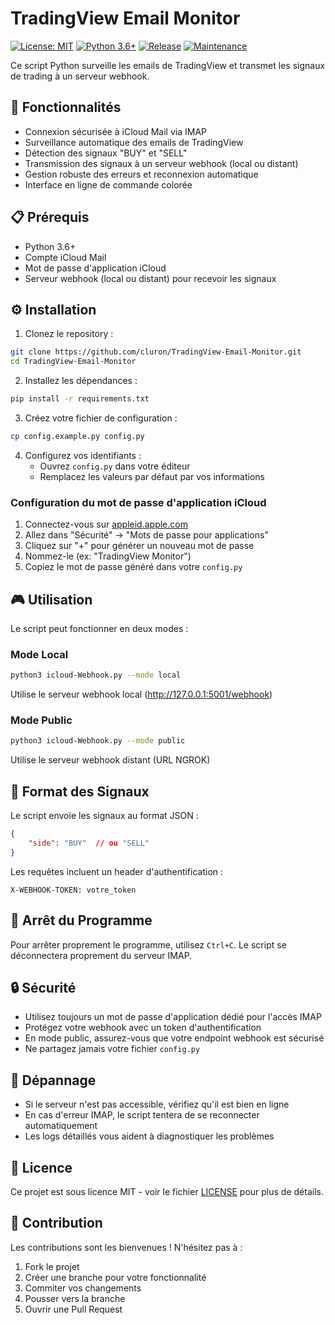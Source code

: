 # TradingView Email Monitor

[![License: MIT](https://img.shields.io/badge/License-MIT-yellow.svg)](https://opensource.org/licenses/MIT)
[![Python 3.6+](https://img.shields.io/badge/python-3.6+-blue.svg)](https://www.python.org/downloads/)
[![Release](https://img.shields.io/github/release/cluron/TradingView-Email-Monitor.svg)](https://github.com/cluron/TradingView-Email-Monitor/releases)
[![Maintenance](https://img.shields.io/badge/Maintained%3F-yes-green.svg)](https://github.com/cluron/TradingView-Email-Monitor/graphs/commit-activity)

Ce script Python surveille les emails de TradingView et transmet les signaux de trading à un serveur webhook.

## 🚀 Fonctionnalités

- Connexion sécurisée à iCloud Mail via IMAP
- Surveillance automatique des emails de TradingView
- Détection des signaux "BUY" et "SELL"
- Transmission des signaux à un serveur webhook (local ou distant)
- Gestion robuste des erreurs et reconnexion automatique
- Interface en ligne de commande colorée

## 📋 Prérequis

- Python 3.6+
- Compte iCloud Mail
- Mot de passe d'application iCloud
- Serveur webhook (local ou distant) pour recevoir les signaux

## ⚙️ Installation

1. Clonez le repository :
```bash
git clone https://github.com/cluron/TradingView-Email-Monitor.git
cd TradingView-Email-Monitor
```

2. Installez les dépendances :
```bash
pip install -r requirements.txt
```

3. Créez votre fichier de configuration :
```bash
cp config.example.py config.py
```

4. Configurez vos identifiants :
   - Ouvrez `config.py` dans votre éditeur
   - Remplacez les valeurs par défaut par vos informations

### Configuration du mot de passe d'application iCloud

1. Connectez-vous sur [appleid.apple.com](https://appleid.apple.com)
2. Allez dans "Sécurité" → "Mots de passe pour applications"
3. Cliquez sur "+" pour générer un nouveau mot de passe
4. Nommez-le (ex: "TradingView Monitor")
5. Copiez le mot de passe généré dans votre `config.py`

## 🎮 Utilisation

Le script peut fonctionner en deux modes :

### Mode Local
```bash
python3 icloud-Webhook.py --mode local
```
Utilise le serveur webhook local (http://127.0.0.1:5001/webhook)

### Mode Public
```bash
python3 icloud-Webhook.py --mode public
```
Utilise le serveur webhook distant (URL NGROK)

## 📝 Format des Signaux

Le script envoie les signaux au format JSON :
```json
{
    "side": "BUY"  // ou "SELL"
}
```

Les requêtes incluent un header d'authentification :
```
X-WEBHOOK-TOKEN: votre_token
```

## 🛑 Arrêt du Programme

Pour arrêter proprement le programme, utilisez `Ctrl+C`. Le script se déconnectera proprement du serveur IMAP.

## 🔒 Sécurité

- Utilisez toujours un mot de passe d'application dédié pour l'accès IMAP
- Protégez votre webhook avec un token d'authentification
- En mode public, assurez-vous que votre endpoint webhook est sécurisé
- Ne partagez jamais votre fichier `config.py`

## 🐛 Dépannage

- Si le serveur n'est pas accessible, vérifiez qu'il est bien en ligne
- En cas d'erreur IMAP, le script tentera de se reconnecter automatiquement
- Les logs détaillés vous aident à diagnostiquer les problèmes

## 📄 Licence

Ce projet est sous licence MIT - voir le fichier [LICENSE](LICENSE) pour plus de détails.

## 🤝 Contribution

Les contributions sont les bienvenues ! N'hésitez pas à :
1. Fork le projet
2. Créer une branche pour votre fonctionnalité
3. Commiter vos changements
4. Pousser vers la branche
5. Ouvrir une Pull Request 